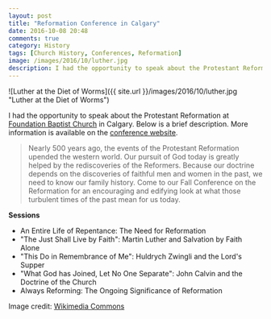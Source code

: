 ```yaml
---
layout: post
title: "Reformation Conference in Calgary"
date: 2016-10-08 20:48
comments: true
category: History
tags: [Church History, Conferences, Reformation]
image: /images/2016/10/luther.jpg
description: I had the opportunity to speak about the Protestant Reformation at a church in Calgary. This page gives links to my notes.
---
```


[luther-credit]: https://commons.wikimedia.org/wiki/File:%D0%9B%D1%8E%D1%82%D0%B5%D1%80_%D0%B2_%D0%92%D0%BE%D1%80%D0%BC%D1%81%D0%B5.jpg

![Luther at the Diet of Worms]({{ site.url }}/images/2016/10/luther.jpg "Luther at the Diet of Worms")  

I had the opportunity to speak about the Protestant Reformation at [Foundation Baptist Church](http://foundationbaptistchurch.com/) in Calgary. Below is a brief description. More information is available on the [conference website](http://blogs.duncanjohnson.ca/calgary-reformation-conference/).

> Nearly 500 years ago, the events of the Protestant Reformation upended the western world. Our pursuit of God today is greatly helped by the rediscoveries of the Reformers. Because our doctrine depends on the discoveries of faithful men and women in the past, we need to know our family history. Come to our Fall Conference on the Reformation for an encouraging and edifying look at what those turbulent times of the past mean for us today. <!-- more -->

**Sessions**

* An Entire Life of Repentance: The Need for Reformation
* "The Just Shall Live by Faith": Martin Luther and Salvation by Faith Alone
* "This Do in Remembrance of Me": Huldrych Zwingli and the Lord's Supper
* "What God has Joined, Let No One Separate": John Calvin and the Doctrine of the Church
* Always Reforming: The Ongoing Significance of Reformation

Image credit: [Wikimedia Commons][luther-credit]